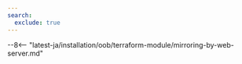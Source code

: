 ```yaml
---
search:
  exclude: true
---
```


[wallarm-for-traffic-mirrored-by-server-terraform-img]: ../../../images/waf-installation/aws/terraform/wallarm-for-mirrored-traffic.png

--8<-- "latest-ja/installation/oob/terraform-module/mirroring-by-web-server.md"